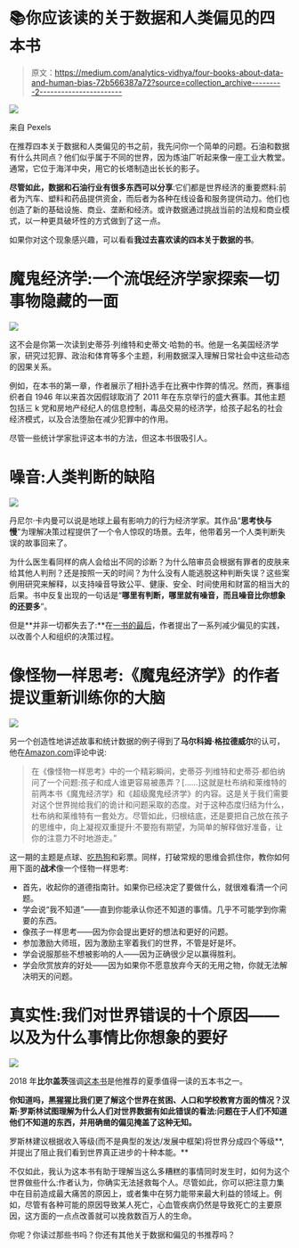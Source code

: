 # 📚你应该读的关于数据和人类偏见的四本书

> 原文：<https://medium.com/analytics-vidhya/four-books-about-data-and-human-bias-72b566387a72?source=collection_archive---------2----------------------->

![](img/b1bf9eb0617d1746643b34e58d960ed4.png)

来自 Pexels

在推荐四本关于数据和人类偏见的书之前，我先问你一个简单的问题。石油和数据有什么共同点？他们似乎属于不同的世界，因为炼油厂听起来像一座工业大教堂。通常，它位于海洋中央，用它的长塔制造出长长的影子。

**尽管如此，数据和石油行业有很多东西可以分享**:它们都是世界经济的重要燃料:前者为汽车、塑料和药品提供资金，而后者为各种在线设备和服务提供动力。他们也创造了新的基础设施、商业、垄断和经济。或许数据通过挑战当前的法规和商业模式，以一种更具破坏性的方式做到了这一点。

如果你对这个现象感兴趣，可以看看**我过去喜欢读的四本关于数据的书**。

# 魔鬼经济学:一个流氓经济学家探索一切事物隐藏的一面

![](img/d6a3c7e7b2aecdf093e67531aa2f39d0.png)

这不会是你第一次读到史蒂芬·列维特和史蒂文·哈勃的书。他是一名美国经济学家，研究过犯罪、政治和体育等多个主题，利用数据深入理解日常社会中这些动态的因果关系。

例如，在本书的第一章，作者展示了相扑选手在比赛中作弊的情况。然而，赛事组织者自 1946 年以来首次因假球取消了 2011 年在东京举行的盛大赛事。其他主题包括三 k 党和房地产经纪人的信息控制，毒品交易的经济学，给孩子起名的社会经济模式，以及合法堕胎在减少犯罪中的作用。

尽管一些统计学家批评这本书的方法，但这本书很吸引人。

# 噪音:人类判断的缺陷

![](img/4635928893cb15d5ac2827a4a15ffa9d.png)

丹尼尔·卡内曼可以说是地球上最有影响力的行为经济学家。其作品“**思考快与慢**”为理解决策过程提供了一个令人惊叹的场景。去年，他带着另一个人类判断失误的故事回来了。

为什么医生看同样的病人会给出不同的诊断？为什么陪审员会根据有罪者的皮肤来给其他人判刑？还是按照一天的时间？为什么没有人能逃脱这种判断失误？这些案例用研究来解释，以支持噪音导致公平、健康、安全、时间使用和财富的相当大的后果。书中反复出现的一句话是“**哪里有判断，哪里就有噪音，而且噪音比你想象的还要多**”。

但是**并非一切都失去了:**在[一书的最后](https://www.amazon.com/Noise-Human-Judgment-Daniel-Kahneman/dp/0316451401)，作者提出了一系列减少偏见的实践，以改善个人和组织的决策过程。

# 像怪物一样思考:《魔鬼经济学》的作者提议重新训练你的大脑

![](img/2518462a0c5a2db3740aefef1c5d2a32.png)

另一个创造性地讲述故事和统计数据的例子得到了**马尔科姆·格拉德威尔**的认可，他在[Amazon.com](https://www.amazon.com/Think-Like-Freak-Authors-Freakonomics/dp/0062218344/ref=sr_1_1?crid=2IQ8VB1BSO2EP&keywords=think+like+a+freak&qid=1641812200&s=books&sprefix=think+like+a+freak%2Cstripbooks-intl-ship%2C178&sr=1-1)评论中说:

> 在《像怪物一样思考》中的一个精彩瞬间，史蒂芬·列维特和史蒂芬·都伯纳问了一个问题:孩子和成人谁更容易被愚弄？[……]这就是杜布纳和莱维特的前两本书《魔鬼经济学》和《超级魔鬼经济学》的内容。这是关于我们需要对这个世界抛给我们的诡计和问题采取的态度。对于这种态度归结为什么，杜布纳和莱维特有一套处方。尽管如此，归根结底，还是要把自己放在孩子的思维中，向上凝视双重提升:不要抱有期望，为简单的解释做好准备，让你的注意力不时地游走。”

这一期的主题是点球、[吃热狗](https://alessandromarchesin.com/2021/08/23/how-to-use-hot-dogs-to-solve-problems/)和彩票。同样，打破常规的思维会抓住你，教你如何用下面的**战术**像一个怪物一样思考:

*   首先，收起你的道德指南针。如果你已经决定了要做什么，就很难看清一个问题。
*   学会说“我不知道”——直到你能承认你还不知道的事情。几乎不可能学到你需要的东西。
*   像孩子一样思考——因为你会提出更好的想法和更好的问题。
*   参加激励大师班，因为激励主宰着我们的世界，不管是好是坏。
*   学会说服那些不想被影响的人——因为正确很少足以赢得胜利。
*   学会欣赏放弃的好处——因为如果你不愿意放弃今天的无用之物，你就无法解决明天的问题。

# 真实性:我们对世界错误的十个原因——以及为什么事情比你想象的要好

![](img/14c9082790d8f4d453687314300b95a4.png)

2018 年**比尔盖茨**强调[这本书](https://www.amazon.it/Factfulness-Reasons-Wrong-Things-Better/dp/147363749X/ref=sr_1_1?__mk_it_IT=%C3%85M%C3%85%C5%BD%C3%95%C3%91&keywords=Factfulness%3A+Ten+Reasons+We%27re+Wrong+About+the+World+%E2%80%93+and+Why+Things+Are+Better+Than+You+Think&qid=1641813898&sr=8-1)是他推荐的夏季值得一读的五本书之一。

**你知道吗，黑猩猩比我们更了解这个世界在贫困、人口和学校教育方面的情况？汉斯·罗斯林试图理解为什么人们对世界数据有如此错误的看法:问题在于人们不知道他们不知道的东西，并用确凿的偏见掩盖了这种无知。**

罗斯林建议根据收入等级(而不是典型的发达/发展中框架)将世界分成四个等级**,并提出了阻止我们看到世界真正进步的十种本能。**

不仅如此，我认为这本书有助于理解当这么多糟糕的事情同时发生时，如何为这个世界做些什么:作者认为，你确实无法拯救每个人。尽管如此，你可以把注意力集中在目前造成最大痛苦的原因上，或者集中在努力能带来最大利益的领域上。例如，尽管有各种可能的原因导致某人死亡，心血管疾病仍然是导致死亡的主要原因，这方面的一点点改善就可以挽救数百万人的生命。

你呢？你读过那些书吗？你还有其他关于数据和偏见的书推荐吗？